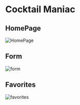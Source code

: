 # Cocktail Maniac

## HomePage

![HomePage](https://i.ibb.co/VQXXw4K/Screen-Shot-2021-08-30-at-6-23-57-PM.png)

## Form
![form](https://i.ibb.co/PgB03mY/Screen-Shot-2021-08-30-at-6-24-17-PM.png)

## Favorites
![favorites](https://i.ibb.co/qdmztJg/Screen-Shot-2021-08-30-at-6-24-29-PM.png)